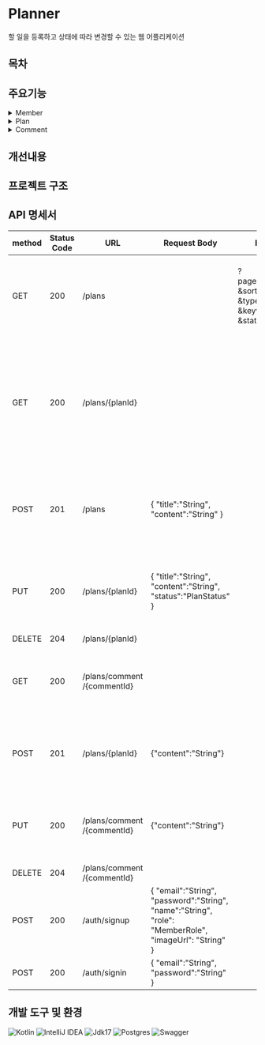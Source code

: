 # Planner 
할 일을 등록하고 상태에 따라 변경할 수 있는 웹 어플리케이션

## 목차

## 주요기능

<details>
<summary> Member </summary><div>
  
- 회원 가입
  -  이메일은 이메일 형식에 맞추어 중복 없이 구성
  -  비밀번호는 최소 4자 이상이며, 영어와 숫자가 모두 들어가야 함
  -  데이터베이스에 비밀번호를 평문으로 저장하는 것이 아닌, 단방향 암호화 알고리즘을 이용하여 암호화 해서 저장
- 로그인
  -  로그인 버튼을 누른 경우 이메일과 비밀번호가 데이터베이스에 등록됐는지 확인
  -  로그인 성공 시, 로그인에 성공한 유저의 정보를 JWT를 활용하여 토큰 발행

  </div></details>


<details>
<summary> Plan </summary><div>
  
- 전체 게시글 목록 조회
    - 제목, 내용, 작성자명, 상태에 따라서 조회
    - 작성 날짜 기준으로 내림차순 정렬
    - 페이징 조회 사용
- 게시글 작성
    - 토큰을 검사하여, 유효한 토큰일 경우에만 게시글 작성 가능
    - 이미지 업로드 가능
- 게시글 조회
- 게시글 수정
    - 토큰을 검사하여, 해당 사용자가 작성한 게시글만 수정
- 게시글 삭제
    - 토큰을 검사하여, 해당 사용자가 작성한 게시글만 삭제
             
  </div></details>


<details>
<summary> Comment </summary><div>
  
- 댓글 작성
    - 게시글과 연관 관계를 가진 댓글 테이블 추가
    - 토큰을 검사하여, 유효한 토큰일 경우에만 게시글 작성 가능

  </div></details>


## 개선내용



## 프로젝트 구조


## API 명세서

method|Status Code|URL|Request Body|Request Param|Response body
--|--|--|--|--|--
GET|200|/plans||?page=$page&size=$size &sort=$sort &type=$searchType &keyword=&keyword &status=&status|[	{		"planId":"Long",     "title":"String"     "content":"String",     "status":"PlanStatus",      "writer":"String",     "createdAt":"LocalDateTime",     "updateAt":"LocalDateTime"	},	... ]
GET|200|/plans/{planId}||| {		"planId":"Long",     "title":"String"     "content":"String",     "status":"PlanStatus",      "writer":"String",     "createdAt":"LocalDateTime",     "updateAt":"LocalDateTime"	}, { "commentId":"Long", "content":"String", "writer":"String", "createdAt":"LocalDateTime", "updateAt":"LocalDateTime" }
POST|201|/plans|{ "title":"String", "content":"String" } || {		"planId":"Long",     "title":"String"     "content":"String",     "status":"PlanStatus",      "writer":"String",     "createdAt":"LocalDateTime",     "updateAt":"LocalDateTime"	}
PUT|200|/plans/{planId}|{ "title":"String", "content":"String", "status":"PlanStatus" }||{		"planId":"Long",     "title":"String"     "content":"String",     "status":"PlanStatus",      "writer":"String",     "createdAt":"LocalDateTime",     "updateAt":"LocalDateTime"	}
DELETE|204|/plans/{planId}|||
GET|200|/plans/comment /{commentId}|||{  "planId":"Long",  "commentId":"Long",  "comment":"String",  "writer":"String",  "createdAt":"LocalDateTime",  "updatedAt":"LocalDateTime" }
POST|201|/plans/{planId}|{"content":"String"}||{  "planId":"Long",  "commentId":"Long",  "comment":"String",  "writer":"String",  "createdAt":"LocalDateTime",  "updatedAt":"LocalDateTime" }
PUT|200|/plans/comment /{commentId}|{"content":"String"}||{  "planId":"Long",  "commentId":"Long",  "comment":"String",  "writer":"String",  "createdAt":"LocalDateTime",  "updatedAt":"LocalDateTime" }
DELETE|204|/plans/comment /{commentId}|||
POST|200|/auth/signup|{  "email":"String",  "password":"String",   "name":"String",  "role": "MemberRole",  "imageUrl": "String" }||{  "memberId":"Long",  "email":"String",  "name":"String",  "imageUrl":"String" }
POST|200|/auth/signin|{  "email":"String",  "password":"String" }||{ "accessToken":"String" } 


## 개발 도구 및 환경

![Kotlin](https://img.shields.io/badge/kotlin-%237F52FF.svg?style=for-the-badge&logo=kotlin&logoColor=white)
![IntelliJ IDEA](https://img.shields.io/badge/IntelliJIDEA-000000.svg?style=for-the-badge&logo=intellij-idea&logoColor=white) 
![Jdk17](https://img.shields.io/badge/jdk17-%23ED8B00.svg?style=for-the-badge&logo=openjdk&logoColor=white"/)
![Postgres](https://img.shields.io/badge/postgres-%23316192.svg?style=for-the-badge&logo=postgresql&logoColor=white)
![Swagger](https://img.shields.io/badge/-Swagger-%23Clojure?style=for-the-badge&logo=swagger&logoColor=white)
